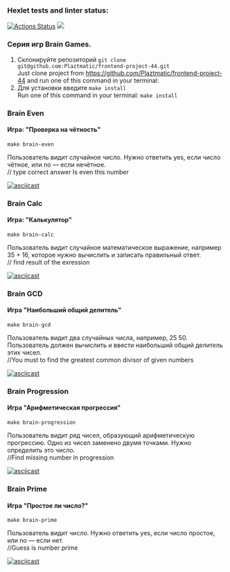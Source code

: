 ### Hexlet tests and linter status:

[![Actions Status](https://github.com/Plaztmatic/frontend-project-44/workflows/hexlet-check/badge.svg)](https://github.com/Plaztmatic/frontend-project-44/actions)
<a href="https://codeclimate.com/github/Plaztmatic/frontend-project-44/maintainability"><img src="https://api.codeclimate.com/v1/badges/a1ba90a7a3f221fd4a20/maintainability" /></a><br>

### Серия игр Brain Games.

1. Склонируйте репозиторий `git clone git@github.com:Plaztmatic/frontend-project-44.git`</br>
Just clone project from https://github.com/Plaztmatic/frontend-project-44 and run one of this command in your terminal:
3. Для установки введите `make install`</br>
Run one of this command in your terminal: `make install`

### Brain Even

#### Игра: "Проверка на чётность"

`make brain-even`

Пользователь видит случайное число. Нужно ответить yes, если число чётное, или no — если нечётное.</br>
// type correct answer Is even this number

[![asciicast](https://asciinema.org/a/KokommycjD4uCG8RApmqPibXN.svg)](https://asciinema.org/a/KokommycjD4uCG8RApmqPibXN)

### Brain Calc

#### Игра: "Калькулятор"

`make brain-calc`

Пользователь видит случайное математическое выражение, например 35 + 16, которое нужно вычислить и записать правильный ответ.</br>
// find result of the exression

[![asciicast](https://asciinema.org/a/BuSTHIFzmz8zjni0kkQyvZ9S0.svg)](https://asciinema.org/a/BuSTHIFzmz8zjni0kkQyvZ9S0)

### Brain GCD

#### Игра "Наибольший общий делитель"

`make brain-gcd`

Пользователь видит два случайных числа, например, 25 50. Пользователь должен вычислить и ввести наибольший общий делитель этих чисел.</br>
//You must to find the greatest common divisor of given numbers

[![asciicast](https://asciinema.org/a/RyOjxRqjs8DQna67GkD25ailJ.svg)](https://asciinema.org/a/RyOjxRqjs8DQna67GkD25ailJ)

### Brain Progression

#### Игра "Арифметическая прогрессия"

`make brain-progression`

Пользователь видит ряд чисел, образующий арифметическую прогрессию. Одно из чисел заменено двумя точками. Нужно определить это число.</br>
//Find missing number in progression

[![asciicast](https://asciinema.org/a/0fwk0lH7DnHXsrMpojAJQZdBg.svg)](https://asciinema.org/a/0fwk0lH7DnHXsrMpojAJQZdBg)

### Brain Prime

#### Игра "Простое ли число?"

`make brain-prime`

Пользователь видит число. Нужно ответить yes, если число простое, или no — если нет.</br>
//Guess is number prime

[![asciicast](https://asciinema.org/a/IpfVtPkNaOtB1RNDNZSGd2Vvo.svg)](https://asciinema.org/a/IpfVtPkNaOtB1RNDNZSGd2Vvo)

